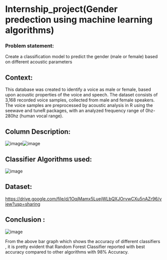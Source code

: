 # Internship_project(Gender predection using machine learning algorithms)
### Problem statement:
Create a classification model to predict the gender (male or
female) based on different acoustic parameters
## Context:
This database was created to identify a voice as male or female, based upon
acoustic properties of the voice and speech. The dataset consists of 3,168 recorded
voice samples, collected from male and female speakers. The voice samples are preprocessed by acoustic analysis in R using the seewave and tuneR packages, with an
analyzed frequency range of 0hz-280hz (human vocal range).
## Column Description:
  ![image](https://user-images.githubusercontent.com/120801447/210043968-de0a1d3d-ac48-4c0f-be44-a11032685c66.png)![image](https://user-images.githubusercontent.com/120801447/210044027-25608064-65e2-4cb4-8f83-b360dfe27c40.png)
  
  ## Classifier Algorithms used:
![image](https://user-images.githubusercontent.com/120801447/210044322-3acdd7f4-f9ec-4679-b568-1213af344842.png)


## Dataset:
https://drive.google.com/file/d/1OqjMamx5LuejWLbQXJOrvwCXu5nAZr96/view?usp=sharing

## Conclusion :
![image](https://user-images.githubusercontent.com/120801447/210044415-468c7f93-7f3d-4d73-9bf1-7e63b6252095.png)

From the above bar graph which shows the accuracy of different classifiers , it is pretty evident that Random Forest Classifier reported with best accuracy compared to other algorithms with 98% Accuracy.
